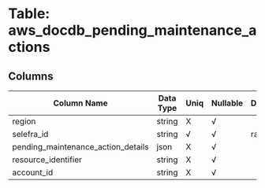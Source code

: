 # Table: aws_docdb_pending_maintenance_actions

## Columns 

|  Column Name   |  Data Type  | Uniq | Nullable | Description | 
|  ----  | ----  | ----  | ----  | ---- | 
| region | string | X | √ |  | 
| selefra_id | string | √ | √ | random id | 
| pending_maintenance_action_details | json | X | √ |  | 
| resource_identifier | string | X | √ |  | 
| account_id | string | X | √ |  | 


